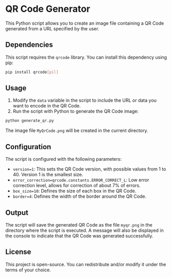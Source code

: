 
# QR Code Generator

This Python script allows you to create an image file containing a QR Code generated from a URL specified by the user.

## Dependencies

This script requires the `qrcode` library. You can install this dependency using pip:

```bash
pip install qrcode[pil]
```

## Usage

1. Modify the `data` variable in the script to include the URL or data you want to encode in the QR Code.
2. Run the script with Python to generate the QR Code image:

```bash
python generate_qr.py
```

The image file `MyQrCode.png` will be created in the current directory.

## Configuration

The script is configured with the following parameters:
- `version=1`: This sets the QR Code version, with possible values from 1 to 40. Version 1 is the smallest size.
- `error_correction=qrcode.constants.ERROR_CORRECT_L`: Low error correction level, allows for correction of about 7% of errors.
- `box_size=10`: Defines the size of each box in the QR Code.
- `border=4`: Defines the width of the border around the QR Code.

## Output

The script will save the generated QR Code as the file `myqr.png` in the directory where the script is executed. A message will also be displayed in the console to indicate that the QR Code was generated successfully.

## License

This project is open-source. You can redistribute and/or modify it under the terms of your choice.
